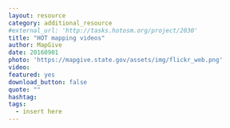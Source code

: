 ```yaml
---
layout: resource
category: additional_resource
#external_url: 'http://tasks.hotosm.org/project/2030'
title: "HOT mapping videos"
author: MapGive
date: 20160901
photo: 'https://mapgive.state.gov/assets/img/flickr_web.png'
video: 
featured: yes
download_button: false
quote: ""
hashtag:
tags:
  - insert here
---
```

